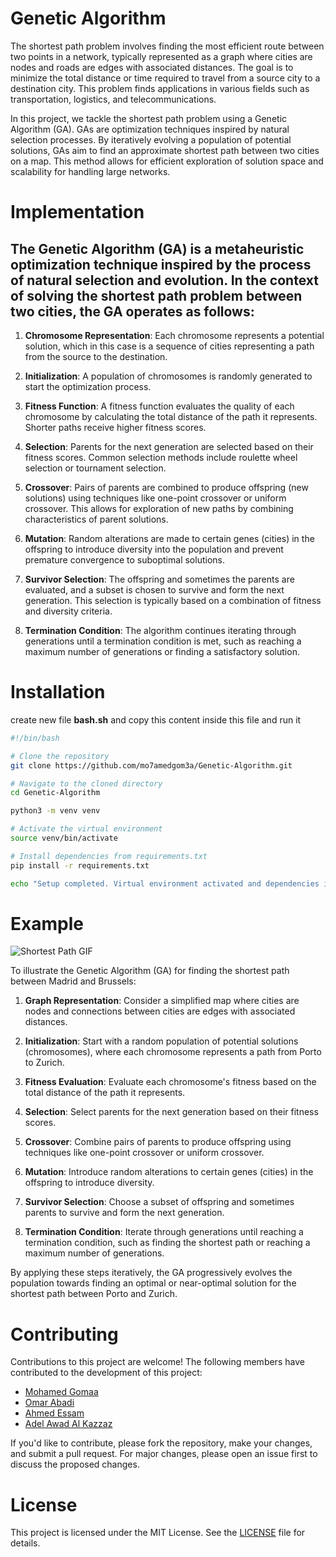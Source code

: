 # Genetic Algorithm

The shortest path problem involves finding the most efficient route between two points in a network, typically represented as a graph where cities are nodes and roads are edges with associated distances. The goal is to minimize the total distance or time required to travel from a source city to a destination city. This problem finds applications in various fields such as transportation, logistics, and telecommunications.

In this project, we tackle the shortest path problem using a Genetic Algorithm (GA). GAs are optimization techniques inspired by natural selection processes. By iteratively evolving a population of potential solutions, GAs aim to find an approximate shortest path between two cities on a map. This method allows for efficient exploration of solution space and scalability for handling large networks.


# Implementation
## The Genetic Algorithm (GA) is a metaheuristic optimization technique inspired by the process of natural selection and evolution. In the context of solving the shortest path problem between two cities, the GA operates as follows:

1) **Chromosome Representation**: Each chromosome represents a potential solution, which in this case is a sequence of cities representing a path from the source to the destination.

2) **Initialization**: A population of chromosomes is randomly generated to start the optimization process.

3) **Fitness Function**: A fitness function evaluates the quality of each chromosome by calculating the total distance of the path it represents. Shorter paths receive higher fitness scores.

4) **Selection**: Parents for the next generation are selected based on their fitness scores. Common selection methods include roulette wheel selection or tournament selection.

5) **Crossover**: Pairs of parents are combined to produce offspring (new solutions) using techniques like one-point crossover or uniform crossover. This allows for exploration of new paths by combining characteristics of parent solutions.

6) **Mutation**: Random alterations are made to certain genes (cities) in the offspring to introduce diversity into the population and prevent premature convergence to suboptimal solutions.

7) **Survivor Selection**: The offspring and sometimes the parents are evaluated, and a subset is chosen to survive and form the next generation. This selection is typically based on a combination of fitness and diversity criteria.

8) **Termination Condition**: The algorithm continues iterating through generations until a termination condition is met, such as reaching a maximum number of generations or finding a satisfactory solution.






# Installation
create new file **bash.sh** and copy this content inside this file and run it

```bash
#!/bin/bash

# Clone the repository
git clone https://github.com/mo7amedgom3a/Genetic-Algorithm.git

# Navigate to the cloned directory
cd Genetic-Algorithm

python3 -m venv venv

# Activate the virtual environment
source venv/bin/activate

# Install dependencies from requirements.txt
pip install -r requirements.txt

echo "Setup completed. Virtual environment activated and dependencies installed."

```

# Example
![Shortest Path GIF](https://github.com/mo7amedgom3a/Genetic-Algorithm/blob/main/assets/Madrid_Brussels.gif?raw=true)


To illustrate the Genetic Algorithm (GA) for finding the shortest path between Madrid and Brussels:

1. **Graph Representation**: Consider a simplified map where cities are nodes and connections between cities are edges with associated distances.

2. **Initialization**: Start with a random population of potential solutions (chromosomes), where each chromosome represents a path from Porto to Zurich.

3. **Fitness Evaluation**: Evaluate each chromosome's fitness based on the total distance of the path it represents.

4. **Selection**: Select parents for the next generation based on their fitness scores.

5. **Crossover**: Combine pairs of parents to produce offspring using techniques like one-point crossover or uniform crossover.

6. **Mutation**: Introduce random alterations to certain genes (cities) in the offspring to introduce diversity.

7. **Survivor Selection**: Choose a subset of offspring and sometimes parents to survive and form the next generation.

8. **Termination Condition**: Iterate through generations until reaching a termination condition, such as finding the shortest path or reaching a maximum number of generations.

By applying these steps iteratively, the GA progressively evolves the population towards finding an optimal or near-optimal solution for the shortest path between Porto and Zurich.

# Contributing

Contributions to this project are welcome! The following members have contributed to the development of this project:

- [Mohamed Gomaa](https://github.com/mo7amedgom3a)
- [Omar Abadi](https://github.com/omar344)
- [Ahmed Essam](https://github.com/bad-maths)
- [Adel Awad Al Kazzaz](https://github.com/Adelkazzaz)

If you'd like to contribute, please fork the repository, make your changes, and submit a pull request. For major changes, please open an issue first to discuss the proposed changes.

# License

This project is licensed under the MIT License. See the [LICENSE](LICENSE) file for details.
